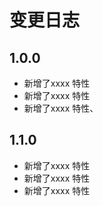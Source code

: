 # 变更日志

## 1.0.0

- 新增了xxxx 特性
- 新增了xxxx 特性
- 新增了xxxx 特性、


## 1.1.0

- 新增了xxxx 特性
- 新增了xxxx 特性
- 新增了xxxx 特性
